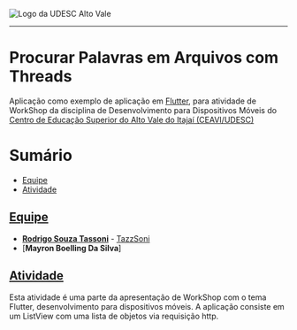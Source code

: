 <!-- Visualizador online: https://stackedit.io/ -->
 ![Logo da UDESC Alto Vale](http://www1.udesc.br/imagens/id_submenu/2019/marca_alto_vale_horizontal_assinatura_rgb_01.jpg)

---

# Procurar Palavras em Arquivos com Threads

Aplicação como exemplo de aplicação em [Flutter](https://flutter.dev), para atividade de WorkShop da disciplina de Desenvolvimento para Dispositivos Móveis do [Centro de Educação Superior do Alto Vale do Itajaí (CEAVI/UDESC)](https://www.udesc.br/ceavi)<br>

# Sumário
* [Equipe](#equipe)
* [Atividade](#atividade)

## [Equipe](#equipe)
 - [**Rodrigo Souza Tassoni**](mailto:tazzsoni@gmail.com) - [TazzSoni](https://github.com/tazzsoni)
 - [**Mayron Boelling Da Silva**]
 
## [Atividade](#atividade)

Esta atividade é uma parte da apresentação de WorkShop com o tema Flutter, desenvolvimento para dispositivos móveis. A aplicação consiste em um ListView com uma lista de objetos via requisição http.<br>

